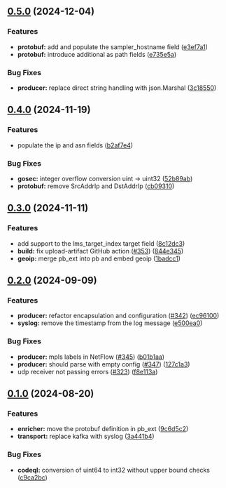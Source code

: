 ## [0.5.0](https://github.com/tgragnato/goflow/compare/v0.4.0...v0.5.0) (2024-12-04)


### Features

* **protobuf:** add and populate the sampler_hostname field ([e3ef7a1](https://github.com/tgragnato/goflow/commit/e3ef7a1e8eb3ff8d02b6c499feeb769d97572722))
* **protobuf:** introduce additional as path fields ([e735e5a](https://github.com/tgragnato/goflow/commit/e735e5a9764c52def45b05d54d76a9417f41f43a))


### Bug Fixes

* **producer:** replace direct string handling with json.Marshal ([3c18550](https://github.com/tgragnato/goflow/commit/3c185506325ee1b4f9024f3f58cc8580eb80665f))

## [0.4.0](https://github.com/tgragnato/goflow/compare/v0.3.0...v0.4.0) (2024-11-19)


### Features

* populate the ip and asn fields ([b2af7e4](https://github.com/tgragnato/goflow/commit/b2af7e4be306197add35c1d9e23dd1d05fa000c3))


### Bug Fixes

* **gosec:** integer overflow conversion uint -> uint32 ([52b89ab](https://github.com/tgragnato/goflow/commit/52b89abea762495487cb54d43f6a3208b760503a))
* **protobuf:** remove SrcAddrIp and DstAddrIp ([cb09310](https://github.com/tgragnato/goflow/commit/cb093100a2de215978835845a4733b9a9ec45a35))

## [0.3.0](https://github.com/tgragnato/goflow/compare/v0.2.0...v0.3.0) (2024-11-11)


### Features

* add support to the lms_target_index target field ([8c12dc3](https://github.com/tgragnato/goflow/commit/8c12dc3e3f3b9d2e66c67d28f61933f059484195))
* **build:** fix upload-artifact GitHub action ([#353](https://github.com/tgragnato/goflow/issues/353)) ([844e345](https://github.com/tgragnato/goflow/commit/844e3457555e796adafd22a26d84580049fb4f7d))
* **geoip:** merge pb_ext into pb and embed geoip ([1badcc1](https://github.com/tgragnato/goflow/commit/1badcc1c13bc3f8cde1587201b58f3d8d8ca352e))

## [0.2.0](https://github.com/tgragnato/goflow/compare/v0.1.0...v0.2.0) (2024-09-09)


### Features

* **producer:** refactor encapsulation and configuration ([#342](https://github.com/tgragnato/goflow/issues/342)) ([ec96100](https://github.com/tgragnato/goflow/commit/ec961004f02c405ffd644103de4b3aa50d11c3fb))
* **syslog:** remove the timestamp from the log message ([e500ea0](https://github.com/tgragnato/goflow/commit/e500ea0e1c4a73b88f4a37427ba1097a5e0d5176))


### Bug Fixes

* **producer:** mpls labels in NetFlow ([#345](https://github.com/tgragnato/goflow/issues/345)) ([b01b1aa](https://github.com/tgragnato/goflow/commit/b01b1aacd2e450f9db47c8086c22253e5cfc9bc1))
* **producer:** should parse with empty config ([#347](https://github.com/tgragnato/goflow/issues/347)) ([127c1a3](https://github.com/tgragnato/goflow/commit/127c1a3272125fa41c22af7e93ac14700711793d))
* udp receiver not passing errors ([#323](https://github.com/tgragnato/goflow/issues/323)) ([f8e113a](https://github.com/tgragnato/goflow/commit/f8e113a38469c40c0d1824e534ea06eee193d59e))

## [0.1.0](https://github.com/tgragnato/goflow/compare/v0.0.1...v0.1.0) (2024-08-20)


### Features

* **enricher:** move the protobuf definition in pb_ext ([9c6d5c2](https://github.com/tgragnato/goflow/commit/9c6d5c2907d58316d883b6cfed89ae2ebfdbb40f))
* **transport:** replace kafka with syslog ([3a441b4](https://github.com/tgragnato/goflow/commit/3a441b4db4fb09f0893193dded4d1290515bc88a))


### Bug Fixes

* **codeql:** conversion of uint64 to int32 without upper bound checks ([c9ca2bc](https://github.com/tgragnato/goflow/commit/c9ca2bc5eabfe396c475e1f7a49c8c32c5cdee40))

